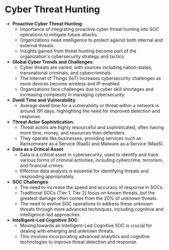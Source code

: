 # Cyber Threat Hunting

* **Proactive Cyber Threat Hunting**:
  * Importance of integrating proactive cyber threat hunting into SOC operations to mitigate future attacks.
  * Organizations need intelligence to protect against both internal and external threats.
  * Insights gained from threat hunting become part of the organization's cybersecurity strategy and tactics.
* **Global Cyber Trends and Challenges**:
  * Cyber threats are varied, with sources including nation-states, transnational criminals, and cybercriminals.
  * The Internet of Things (IoT) increases cybersecurity challenges as more devices become wireless and IP-enabled.
  * Organizations face challenges due to cyber skill shortages and increasing complexity in managing cybersecurity.
* **Dwell Time and Vulnerability**:
  * Average dwell time for a vulnerability or threat within a network is around 191 days, highlighting the need for improved detection and response.
* **Threat Actor Sophistication**:
  * Threat actors are highly resourceful and sophisticated, often having more time, money, and resources than defenders.
  * They operate like businesses, providing services such as Ransomware as a Service (RaaS) and Malware as a Service (MaaS).
* **Data as a Critical Asset**:
  * Data is a critical asset in cybersecurity, used to identify and track various forms of criminal activities, including cybercrime, terrorism, and financial crimes.
  * Effective data analysis is essential for identifying threats and responding appropriately.
* **SOC Challenges**:
  * The need to increase the speed and accuracy of response in SOCs.
  * Traditional SOCs (Tier 1, Tier 2) focus on known threats, but the greatest damage often comes from the 20% of unknown threats.
  * The need to evolve SOC operations to address these unknown threats through more advanced techniques, including cognitive and intelligence-led approaches.
* **Intelligent-Led Cognitive SOC**:
  * Moving towards an Intelligent-Led Cognitive SOC is crucial for dealing with emerging and unknown threats.
  * This involves incorporating advanced analytics and cognitive technologies to improve threat detection and response.
